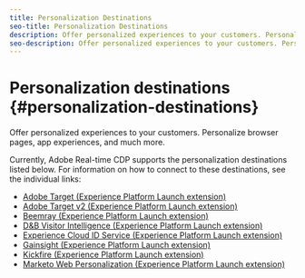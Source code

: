 ```yaml
---
title: Personalization Destinations
seo-title: Personalization Destinations
description: Offer personalized experiences to your customers. Personalize browser pages, app experiences, and much more.
seo-description: Offer personalized experiences to your customers. Personalize browser pages, app experiences, and much more.
---
```


# Personalization destinations {#personalization-destinations}

Offer personalized experiences to your customers. Personalize browser pages, app experiences, and much more.

Currently, Adobe Real-time CDP supports the personalization destinations listed below. For information on how to connect to these destinations, see the individual links:

* [Adobe Target (Experience Platform Launch extension)](/help/rtcdp/destinations/adobe-target-extension.md)
* [Adobe Target v2 (Experience Platform Launch extension)](/help/rtcdp/destinations/adobe-target-v2-extension.md)
* [Beemray (Experience Platform Launch extension)](/help/rtcdp/destinations/beemray-extension.md)
* [D&B Visitor Intelligence (Experience Platform Launch extension)](/help/rtcdp/destinations/dnb-extension.md)
* [Experience Cloud ID Service (Experience Platform Launch extension)](/help/rtcdp/destinations/adobe-ecid-extension.md)
* [Gainsight (Experience Platform Launch extension)](/help/rtcdp/destinations/gainsight-extension.md)
* [Kickfire (Experience Platform Launch extension)](/help/rtcdp/destinations/kickfire-extension.md)
* [Marketo Web Personalization (Experience Platform Launch extension)](marketo-web-personalization-extension.md)
